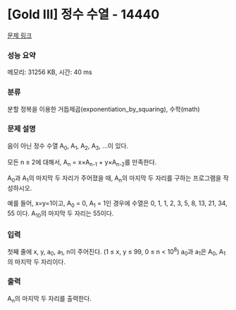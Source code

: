 # [Gold III] 정수 수열 - 14440 

[문제 링크](https://www.acmicpc.net/problem/14440) 

### 성능 요약

메모리: 31256 KB, 시간: 40 ms

### 분류

분할 정복을 이용한 거듭제곱(exponentiation_by_squaring), 수학(math)

### 문제 설명

<p>음이 아닌 정수 수열 A<sub>0</sub>, A<sub>1</sub>, A<sub>2</sub>, A<sub>3</sub>, ...이 있다.</p>

<p>모든 n ≥ 2에 대해서, A<sub>n</sub> = x×A<sub>n-1</sub> + y×A<sub>n-2</sub>를 만족한다.</p>

<p>A<sub>0</sub>과 A<sub>1</sub>의 마지막 두 자리가 주어졌을 때, A<sub>n</sub>의 마지막 두 자리를 구하는 프로그램을 작성하시오.</p>

<p>예를 들어, x=y=1이고, A<sub>0</sub> = 0, A<sub>1</sub> = 1인 경우에 수열은 0, 1, 1, 2, 3, 5, 8, 13, 21, 34, 55 이다. A<sub>10</sub>의 마지막 두 자리는 55이다.</p>

### 입력 

 <p>첫째 줄에 x, y, a<sub>0</sub>, a<sub>1</sub>, n이 주어진다. (1 ≤ x, y ≤ 99, 0 ≤ n < 10<sup>8</sup>) a<sub>0</sub>과 a<sub>1</sub>은 A<sub>0</sub>, A<sub>1</sub>의 마지막 두 자리이다.</p>

### 출력 

 <p>A<sub>n</sub>의 마지막 두 자리를 출력한다.</p>

